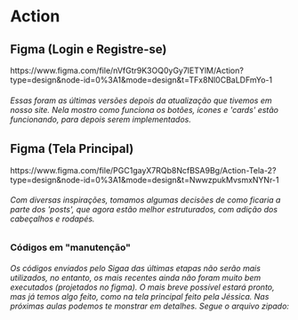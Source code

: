# Action
<h2>Figma (Login e Registre-se)</h2>
https://www.figma.com/file/nVfGtr9K3OQ0yGy7lETYlM/Action?type=design&node-id=0%3A1&mode=design&t=TFx8Nl0CBaLDFmYo-1
<br>
<h6>Essas foram as últimas versões depois da atualização que tivemos em nosso site. Nela mostro como funciona os botões, ícones e 'cards' estão funcionando, para depois serem implementados.</h6>
<h2>Figma (Tela Principal)</h2>
https://www.figma.com/file/PGC1gayX7RQb8NcfBSA9Bg/Action-Tela-2?type=design&node-id=0%3A1&mode=design&t=NwwzpukMvsmxNYNr-1
<h6>Com diversas inspirações, tomamos algumas decisões de como ficaria a parte dos 'posts', que agora estão melhor estruturados, com adição dos cabeçalhos e rodapés.</h6>
<h3>Códigos em "manutenção"</h3>
<h6>Os códigos enviados pelo Sigaa das últimas etapas não serão mais utilizados, no entanto, os mais recentes ainda não foram muito bem executados (projetados no figma). O mais breve possível estará pronto, mas já temos algo feito, como na tela principal feito pela Jéssica. Nas próximas aulas podemos te monstrar em detalhes. Segue o arquivo zipado:</h6>
